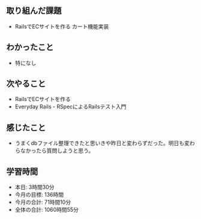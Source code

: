 ## 取り組んだ課題
- RailsでECサイトを作る カート機能実装
## わかったこと
- 特になし
## 次やること
- RailsでECサイトを作る
- Everyday Rails - RSpecによるRailsテスト入門
## 感じたこと
- うまくdbファイル整理できたと思いきや昨日と変わらずだった。明日も変わらなかったら質問しようと思う。
## 学習時間
- 本日: 3時間30分
- 今月の目標: 136時間
- 今月の合計: 71時間10分
- 全体の合計: 1060時間55分
